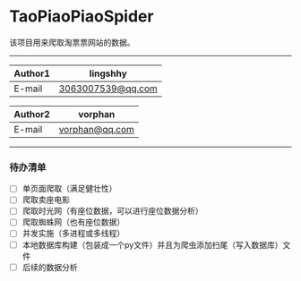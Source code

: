 # TaoPiaoPiaoSpider
该项目用来爬取淘票票网站的数据。

****
	
|Author1|lingshhy|
|---|---
|E-mail|3063007539@qq.com

|Author2|vorphan|
|---|---
|E-mail|vorphan@qq.com

****
### 待办清单
- [ ] 单页面爬取（满足健壮性）
- [ ] 爬取卖座电影
- [ ] 爬取时光网（有座位数据，可以进行座位数据分析）
- [ ] 爬取蜘蛛网（也有座位数据）
- [ ] 并发实施（多进程或多线程）
- [ ] 本地数据库构建（包装成一个py文件）并且为爬虫添加扫尾（写入数据库）文件
- [ ] 后续的数据分析
